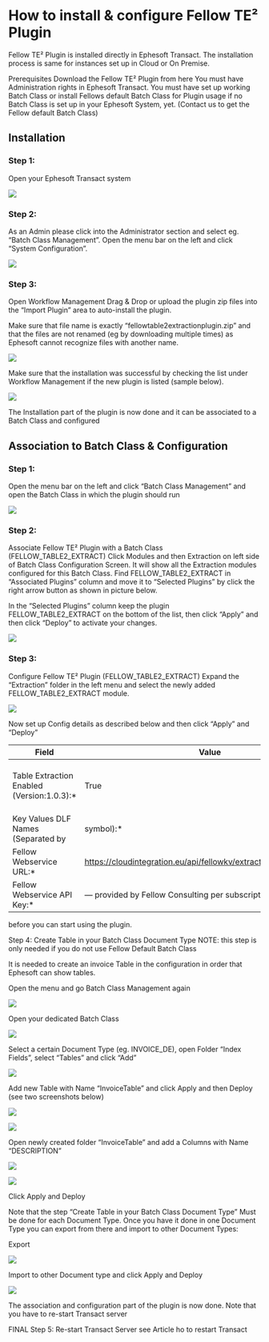 
# How to install & configure Fellow TE² Plugin

Fellow TE² Plugin is installed directly in Ephesoft Transact. The installation process is same for instances set up in Cloud or On Premise.

Prerequisites
Download the Fellow TE² Plugin from here
You must have Administration rights in Ephesoft Transact.
You must have set up working Batch Class or install Fellows default Batch Class for Plugin usage if no Batch Class is set up in your Ephesoft System, yet. (Contact us to get the Fellow default Batch Class)

## Installation

### Step 1: 

Open your Ephesoft Transact system

![](/_images/te/Ephesoft1.png)

### Step 2: 

As an Admin please click into the Administrator section and select eg. “Batch Class Management”. Open the menu bar on the left and click “System Configuration”.

![](/_images/te/Ephesoft2.png)

### Step 3: 

Open Workflow Management
Drag & Drop or upload the plugin zip files into the “Import Plugin” area to auto-install the plugin.

Make sure that file name is exactly “fellowtable2extractionplugin.zip” and that the files are not renamed (eg by downloading multiple times) as Ephesoft cannot recognize files with another name.

![](/_images/te/Ephesoft3.png)

Make sure that the installation was successful by checking the list under Workflow Management if the new plugin is listed (sample below).

![](/_images/te/Ephesoft4.png)


The Installation part of the plugin is now done and it can be associated to a Batch Class and configured

## Association to Batch Class & Configuration 

### Step 1: 

Open the menu bar on the left and click “Batch Class Management” and open the Batch Class in which the plugin should run

![](/_images/te/Ephesoft5.png)

### Step 2: 

Associate Fellow TE² Plugin with a Batch Class (FELLOW_TABLE2_EXTRACT)
Click Modules and then Extraction on left side of Batch Class Configuration Screen. It will show all the Extraction modules configured for this Batch Class.
Find FELLOW_TABLE2_EXTRACT in “Associated Plugins” column and move it to “Selected Plugins” by click the right arrow button as shown in picture below.

In the “Selected Plugins” column keep the plugin FELLOW_TABLE2_EXTRACT on the bottom of the list, then click “Apply” and then click “Deploy” to activate your changes.

![](/_images/te/Ephesoft6.png)

### Step 3: 

Configure Fellow TE² Plugin (FELLOW_TABLE2_EXTRACT)
Expand the “Extraction” folder in the left menu and select the newly added FELLOW_TABLE2_EXTRACT module.

![](/_images/te/Ephesoft7.png)

Now set up Config details as described below and then click “Apply” and “Deploy”

| Field                                          | Value                                      | Description                          |
| ---------------------------------------------- | ------------------------------------------ | ------------------------------------ | 
| Table Extraction Enabled (Version:1.0.3):*     | True                                       | here you can see the version number of the installed plugin and set value “True” for plugin activation  |
| Key Values DLF Names (Separated by | symbol):* |	"VAT_NO_EXTRACTED|IBAN_EXTRACTED|VENDOR_ID" |	List of the Key Values, separated by pipe character (“|”) |
|  Fellow Webservice URL:*                       | https://cloudintegration.eu/api/fellowkv/extract_table/extract_table | link to the Fellow cloud repository  | 
| Fellow Webservice API Key:*                    | — provided by Fellow Consulting per subscription — | 	personal API key to connect to Fellow Cloud repository |


before you can start using the plugin.

Step 4: Create Table in your Batch Class Document Type
NOTE: this step is only needed if you do not use Fellow Default Batch Class

It is needed to create an invoice Table in the configuration in order that Ephesoft can show tables.

Open the menu and go Batch Class Management again

![](/_images/te/Ephesoft8.png)

Open your dedicated Batch Class

![](/_images/te/Ephesoft9.png)

Select a certain Document Type (eg. INVOICE_DE), open Folder “Index Fields”, select “Tables” and click “Add”

![](/_images/te/Ephesoft10.png)

Add new Table with Name “InvoiceTable” and click Apply and then Deploy (see two screenshots below)

![](/_images/te/Ephesoft11.png)

![](/_images/te/Ephesoft12.png)

Open newly created folder “InvoiceTable” and add a Columns with Name “DESCRIPTION”

![](/_images/te/Ephesoft13.png)

![](/_images/te/Ephesoft14.png)

Click Apply and Deploy

Note that the step “Create Table in your Batch Class Document Type” Must be done for each Document Type.
Once you have it done in one Document Type you can export from there and import to other Document Types:

Export

![](/_images/te/Ephesoft15.png)

Import to other Document type and click Apply and Deploy

![](/_images/te/Ephesoft16.png)

The association and configuration part of the plugin is now done. Note that you have to re-start Transact server

FINAL Step 5: Re-start Transact Server
see Article ho to restart Transact
